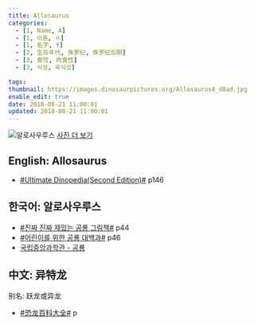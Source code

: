 ```yaml
---
title: Allosaurus
categories:
  - [1, Name, A]
  - [1, 이름, ㅇ]
  - [1, 名字, Y]
  - [2, 生存年代, 侏罗纪, 侏罗纪后期]
  - [3, 食性, 肉食性]
  - [3, 식성, 육식성]

tags:
thumbnail: https://images.dinosaurpictures.org/Allosaurus4_d8ad.jpg
enable_edit: true
date: 2018-08-21 11:00:01
updated: 2018-08-21 11:00:01
---
```


![알로사우루스](https://images.dinosaurpictures.org/Allosaurus4_d8ad.jpg)
[사진 더 보기](https://dinosaurpictures.org/Allosaurus-pictures)

## English: Allosaurus

- [#Ultimate Dinopedia(Second Edition)#](/books/p/86d06d1161eb1684c26079a0348b5931/) p146

## 한국어: 알로사우루스

- [#진짜 진짜 재밌는 공룡 그림책#](/books/p/3289261dc4d846b8a02798617a63ad75/) p44
- [#어린이를 위한 공룡 대백과#](/books/p/f60f989c24559d39cb141e73aa0754c0/) p46
- [국립중앙과학관 - 공룡](https://terms.naver.com/entry.nhn?docId=3386507&cid=42478&categoryId=58375)

## 中文: 异特龙
别名: 跃龙或异龙

- [#恐龙百科大全#](/books/p/6cd4e752e2119c63c607be6bb97d17aa/) p

